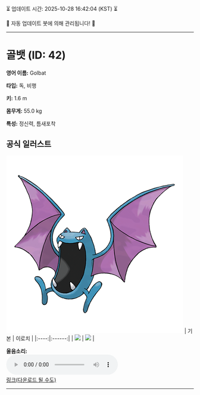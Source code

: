 
⏳ 업데이트 시간: 2025-10-28 16:42:04 (KST) ⏳

🤖 자동 업데이트 봇에 의해 관리됩니다! 🤖

---

# 골뱃 (ID: 42)
**영어 이름:** Golbat

**타입:** 독, 비행

**키:** 1.6 m

**몸무게:** 55.0 kg

**특성:** 정신력, 틈새포착

## 공식 일러스트
![](https://raw.githubusercontent.com/PokeAPI/sprites/master/sprites/pokemon/other/official-artwork/42.png)
| 기본 | 이로치 |
|:----:|:------:|
| <img src="http://play.pokemonshowdown.com/sprites/ani/golbat.gif" width="200"> | <img src="http://play.pokemonshowdown.com/sprites/ani-shiny/golbat.gif" width="200"> |

**울음소리:**<br><audio controls src="https://raw.githubusercontent.com/PokeAPI/cries/main/cries/pokemon/latest/42.ogg"></audio><br> [링크(다운로드 될 수도)](https://raw.githubusercontent.com/PokeAPI/cries/main/cries/pokemon/latest/42.ogg)


---
